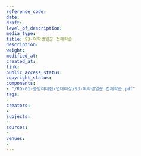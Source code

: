 ```yaml
---
reference_code: 
date: 
draft: 
level_of_description: 
media_type: 
title: 93-여학생일꾼 전체학습
description: 
weight: 
modified_at: 
created_at: 
link: 
public_access_status: 
copyright_status: 
components:
- "/RG-01-중앙여대협/연대미상/93-여학생일꾼 전체학습.pdf"
tags:
- 
creators:
- 
subjects:
- 
sources:
- 
venues:
- 
---
```

